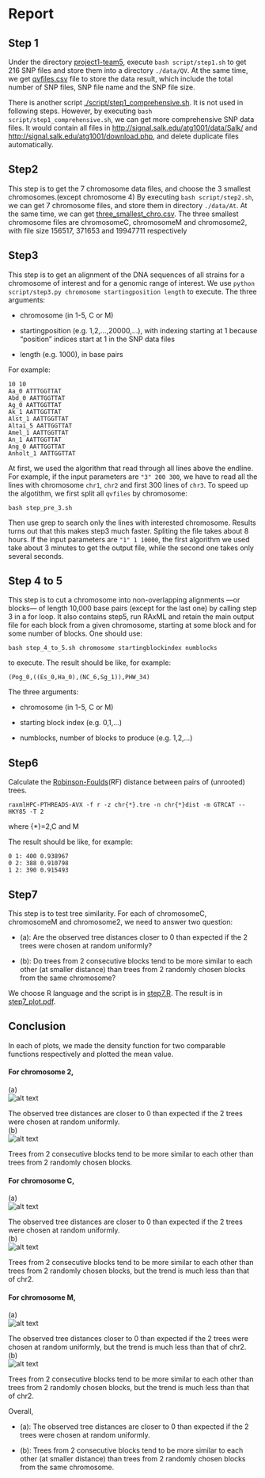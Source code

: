# Report
## Step 1
Under the directory [project1-team5](https://github.com/guanyunie/stat679work/tree/master/final_project), execute `bash script/step1.sh` to get 216 SNP files and store them into a directory `./data/QV`. At the same time, we get [qvfiles.csv](https://github.com/guanyunie/stat679work/blob/master/final_project/result/qvfiles.csv) file to store the data result, which include the total number of SNP files, SNP file name and the SNP file size.

There is another script [./script/step1_comprehensive.sh](https://github.com/guanyunie/stat679work/blob/master/final_project/script/step1_comprehensive.sh). It is not used in following steps. However, by executing `bash script/step1_comprehensive.sh`, we can get more comprehensive SNP data files. It would contain all files in <http://signal.salk.edu/atg1001/data/Salk/> and <http://signal.salk.edu/atg1001/download.php>, and delete duplicate files automatically.


## Step2
This step is to get the 7 chromosome data files, and choose the 3 smallest chromosomes.(except chromosome 4)
By executing `bash script/step2.sh`, we can get 7 chromosome files, and store them in directory `./data/At`. At the same time, we can get [three_smallest_chro.csv](https://github.com/guanyunie/stat679work/blob/master/final_project/result/three_smallest_chro.csv). The three smallest chromosome files are chromosomeC, chromosomeM and chromosome2, with file size 156517, 371653 and 19947711 respectively


## Step3
This step is to get an alignment of the DNA sequences of all strains for a chromosome of interest and for a genomic range of interest. We use `python script/step3.py chromosome startingposition length` to execute. The three arguments:

- chromosome (in 1-5, C or M)

- startingposition (e.g. 1,2,…,20000,…), with indexing starting at 1 because “position” indices start at 1 in the SNP data files

- length (e.g. 1000), in base pairs

For example:

    10 10
    Aa_0 ATTTGGTTAT
    Abd_0 AATTGGTTAT
    Ag_0 AATTGGTTAT
    Ak_1 AATTGGTTAT
    Alst_1 AATTGGTTAT
    Altai_5 AATTGGTTAT
    Amel_1 AATTGGTTAT
    An_1 AATTGGTTAT
    Ang_0 AATTGGTTAT
    Anholt_1 AATTGGTTAT

At first, we used the algorithm that read through all lines above the endline. For example, if the input parameters are `"3" 200 300`, we have to read all the lines with chromosome `chr1`, `chr2` and first 300 lines of `chr3`. To speed up the algotithm, we first split all `qvfiles` by chromosome:
```shell
bash step_pre_3.sh
```
Then use grep to search only the lines with interested chromosome. Results turns out that this makes step3 much faster. Spliting the file takes about 8 hours. If the input parameters are `"1" 1 10000`, the first algorithm we used take about 3 minutes to get the output file, while the second one takes only several seconds.

## Step 4 to 5
This step is to cut a chromosome into non-overlapping alignments —or blocks— of length 10,000 base pairs (except for the last one) by calling step 3 in a for loop. It also contains step5, run RAxML and retain the main output file for each block from a given chromosome, starting at some block and for some number of blocks. One should use:
```shell
bash step_4_to_5.sh chromosome startingblockindex numblocks
```
to execute. The result should be like, for example:

    (Pog_0,((Es_0,Ha_0),(NC_6,Sg_1)),PHW_34)

The three arguments:

- chromosome (in 1-5, C or M)

- starting block index (e.g. 0,1,…)

- numblocks, number of blocks to produce (e.g. 1,2,…)

## Step6
Calculate the [Robinson-Foulds](https://en.wikipedia.org/wiki/Robinson–Foulds_metric)(RF) distance between pairs of (unrooted) trees.

```shell
raxmlHPC-PTHREADS-AVX -f r -z chr{*}.tre -n chr{*}dist -m GTRCAT --HKY85 -T 2
```
where {*}=2,C and M

The result should be like, for example:

    0 1: 400 0.938967
    0 2: 388 0.910798
    1 2: 390 0.915493


## Step7
This step is to test tree similarity. For each of chromosomeC, chromosomeM and chromosome2, we need to answer two question:

- (a): Are the observed tree distances closer to 0 than expected if the 2 trees were chosen at random uniformly?

- (b): Do trees from 2 consecutive blocks tend to be more similar to each other (at smaller distance) than trees from 2 randomly chosen blocks from the same chromosome?

We choose R language and the script is in [step7.R](https://github.com/guanyunie/stat679work/blob/master/final_project/script/step7.R). The result is in [step7_plot.pdf](https://github.com/guanyunie/stat679work/blob/master/final_project/result/step7_plot.pdf).


## Conclusion

In each of plots, we made the density function for two comparable functions respectively and plotted the mean value.
#### For chromosome 2,  
(a)  
![alt text](https://github.com/guanyunie/stat679work/blob/master/final_project/result/chr2a.jpeg)

The observed tree distances are closer to 0 than expected if the 2 trees were chosen at random uniformly.  
(b)  
![alt text](https://github.com/guanyunie/stat679work/blob/master/final_project/result/chr2b.jpeg)

Trees from 2 consecutive blocks tend to be more similar to each other than trees from 2 randomly chosen blocks.   

#### For chromosome C,
(a)  
![alt text](https://github.com/guanyunie/stat679work/blob/master/final_project/result/chrCa.jpeg)

The observed tree distances are closer to 0 than expected if the 2 trees were chosen at random uniformly.  
(b)  
![alt text](https://github.com/guanyunie/stat679work/blob/master/final_project/result/chrCb.jpeg)

Trees from 2 consecutive blocks tend to be more similar to each other than trees from 2 randomly chosen blocks, but the trend is much less than that of chr2.  

#### For chromosome M,
(a)  
![alt text](https://github.com/guanyunie/stat679work/blob/master/final_project/result/chrMa.jpeg)

The observed tree distances closer to 0 than expected if the 2 trees were chosen at random uniformly, but the trend is much less than that of chr2.  
(b)  
![alt text](https://github.com/guanyunie/stat679work/blob/master/final_project/result/chrMb.jpeg)

Trees from 2 consecutive blocks tend to be more similar to each other than trees from 2 randomly chosen blocks, but the trend is much less than that of chr2.

Overall,  

- (a): The observed tree distances are closer to 0 than expected if the 2 trees were chosen at random uniformly.

- (b): Trees from 2 consecutive blocks tend to be more similar to each other (at smaller distance) than trees from 2 randomly chosen blocks from the same chromosome.
